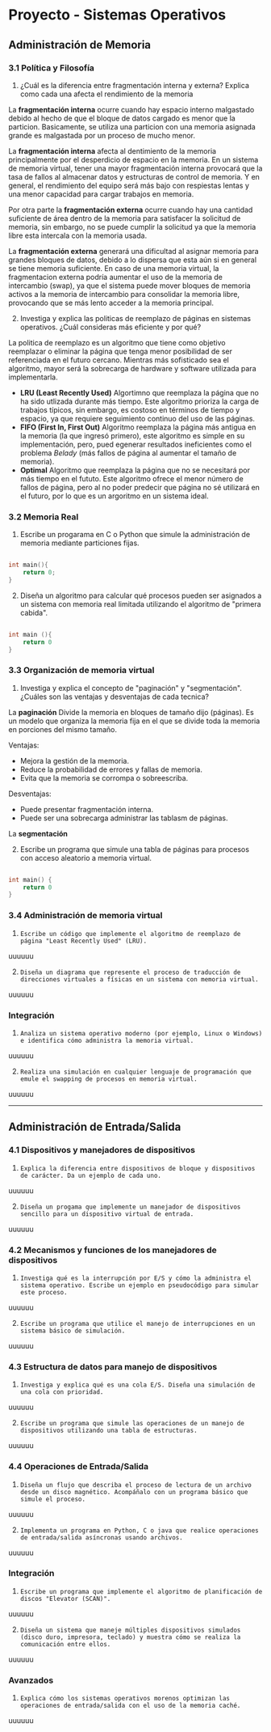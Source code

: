 
# Proyecto - Sistemas Operativos

## Administración de Memoria
### 3.1 Política y Filosofía

1. ¿Cuál es la diferencia entre fragmentación interna y externa? 
Explica como cada una afecta el rendimiento de la memoria

La **fragmentación interna** ocurre cuando hay espacio interno malgastado debido al hecho de que el bloque de datos cargado es menor que la particion. Basicamente, se utiliza una particion con una memoria asignada grande es malgastada por un proceso de mucho menor.

La **fragmentación interna** afecta al dentimiento de la memoria principalmente por el desperdicio de espacio en la memoria. En un sistema de memoria virtual, tener una mayor fragmentación interna provocará que la tasa de fallos al almacenar datos y estructuras de control de memoria. Y en general, el rendimiento del equipo será más bajo con respiestas lentas y una menor capacidad para cargar trabajos en memoria.

Por otra parte la **fragmentación externa** ocurre cuando hay una cantidad suficiente de área dentro de la memoria para satisfacer la solicitud de memoria, sin embargo, no se puede cumplir la solicitud ya que la memoria libre esta intercala con la memoria usada.

La **fragmentación externa** generará una dificultad al asignar memoria para grandes bloques de datos, debido a lo dispersa que esta aún si en general se tiene memoria suficiente. En caso de una memoria virtual, la fragmentacion externa podría aumentar el uso de la memoria de intercambio (swap), ya que el sistema puede mover bloques de memoria activos a la memoria de intercambio para consolidar la memoria libre, provocando que se más lento acceder a la memoria principal.


2. Investiga y explica las politicas de reemplazo de páginas en sistemas operativos. ¿Cuál consideras más eficiente y por qué?

La politica de reemplazo es un algoritmo que tiene como objetivo reemplazar o eliminar la página que tenga menor posibilidad de ser referenciada en el futuro cercano. Mientras más sofisticado sea el algoritmo, mayor será la sobrecarga de hardware y software utilizada para implementarla.

* **LRU (Least Recently Used)** Algortimno que reemplaza la página que no ha sido utlizada durante más tiempo. Este algoritmo prioriza la carga de trabajos típicos, sin embargo, es costoso en términos de tiempo y espacio, ya que requiere seguimiento continuo del uso de las páginas.
* **FIFO (First In, First Out)**
Algoritmo reemplaza la página más antigua en la memoria (la que ingresó primero), este algoritmo es simple en su implementación, pero, pued egenerar resultados ineficientes como el problema *Belady* (más fallos de página al aumentar el tamaño de memoria).
* **Optimal**
Algoritmo que reemplaza la página que no se necesitará por más tiempo en el fututo. Este algoritmo ofrece el menor número de fallos de página, pero al no poder predecir que página no sé utilizará en el futuro, por lo que es un argoritmo en un sistema ideal.  

<!--

FALTA PONER LOS TIPOS Y CUAL ES EL MÁS CHIDO

 -->


### 3.2 Memoria Real

1. Escribe un progarama en C o Python que simule la administración de memoria mediante particiones fijas.

```c

int main(){
    return 0;
}

```


2. Diseña un algoritmo para calcular qué procesos pueden ser asignados a un sistema con memoria real limitada utilizando el algoritmo de "primera cabida".

```c

int main (){
    return 0
}

```

### 3.3 Organización de memoria virtual

1. Investiga y explica el concepto de "paginación" y "segmentación". ¿Cuáles son las ventajas y desventajas de cada tecnica?

La **paginación** Divide la memoria en bloques de tamaño dijo (páginas). Es un modelo que organiza la memoria fija en el que se divide toda la memoria en porciones del mismo tamaño.

Ventajas:

* Mejora la gestión de la memoria.
* Reduce la probabilidad de errores y fallas de memoria.
* Evita que la memoria se corrompa o sobreescriba.

Desventajas:

* Puede presentar fragmentación interna.
* Puede ser una sobrecarga administrar las tablasm de páginas.

La **segmentación** 


2. Escribe un programa que simule una tabla de páginas para procesos con acceso aleatorio a memoria virtual.

```c

int main() {
    return 0
}

```


### 3.4 Administración de memoria virtual

1. `Escribe un código que implemente el algoritmo de reemplazo de página "Least Recently Used" (LRU).`

uuuuuu

2. `Diseña un diagrama que represente el proceso de traducción de direcciones virtuales a físicas en un sistema con memoria virtual.`

uuuuuu

### Integración

1. `Analiza un sistema operativo moderno (por ejemplo, Linux o Windows) e identifica cómo administra la memoria virtual.`

uuuuuu

2. `Realiza una simulación en cualquier lenguaje de programación que emule el swapping de procesos en memoria virtual.`

uuuuuu

---
## Administración de Entrada/Salida

### 4.1 Dispositivos y manejadores de dispositivos

1. `Explica la diferencia entre dispositivos de bloque y dispositivos de carácter. Da un ejemplo de cada uno.`

uuuuuu

2. `Diseña un progama que implemente un manejador de dispositivos sencillo para un dispositivo virtual de entrada.`

uuuuuu

### 4.2 Mecanismos y funciones de los manejadores de dispositivos

1. `Investiga qué es la interrupción por E/S y cómo la administra el sistema operativo. Escribe un ejemplo en pseudocódigo para simular este proceso.`

uuuuuu

2. `Escribe un programa que utilice el manejo de interrupciones en un sistema básico de simulación.`

uuuuuu

### 4.3 Estructura de datos para manejo de dispositivos

1. `Investiga y explica qué es una cola E/S. Diseña una simulación de una cola con prioridad.`

uuuuuu

2. `Escribe un programa que simule las operaciones de un manejo de dispositivos utilizando una tabla de estructuras.`

uuuuuu

### 4.4 Operaciones de Entrada/Salida

1. `Diseña un flujo que describa el proceso de lectura de un archivo desde un disco magnético. Acompáñalo con un programa básico que simule el proceso.`

uuuuuu

2. `Implementa un programa en Python, C o java que realice operaciones de entrada/salida asíncronas usando archivos.`

uuuuuu

### Integración

1. `Escribe un programa que implemente el algoritmo de planificación de discos "Elevator (SCAN)".`

uuuuuu

2. `Diseña un sistema que maneje múltiples dispositivos simulados (disco duro, impresora, teclado) y muestra cómo se realiza la comunicación entre ellos.`

uuuuuu

### Avanzados

1. `Explica cómo los sistemas operativos morenos optimizan las operaciones de entrada/salida con el uso de la memoria caché.`

uuuuuu


